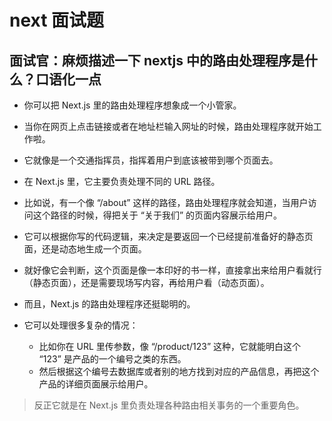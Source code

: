 # next 面试题

## 面试官：麻烦描述一下 nextjs 中的路由处理程序是什么？口语化一点

- 你可以把 Next.js 里的路由处理程序想象成一个小管家。
- 当你在网页上点击链接或者在地址栏输入网址的时候，路由处理程序就开始工作啦。
- 它就像是一个交通指挥员，指挥着用户到底该被带到哪个页面去。

- 在 Next.js 里，它主要负责处理不同的 URL 路径。
- 比如说，有一个像 “/about” 这样的路径，路由处理程序就会知道，当用户访问这个路径的时候，得把关于 “关于我们” 的页面内容展示给用户。

- 它可以根据你写的代码逻辑，来决定是要返回一个已经提前准备好的静态页面，还是动态地生成一个页面。
- 就好像它会判断，这个页面是像一本印好的书一样，直接拿出来给用户看就行（静态页面），还是需要现场写内容，再给用户看（动态页面）。

- 而且，Next.js 的路由处理程序还挺聪明的。
- 它可以处理很多复杂的情况：
  - 比如你在 URL 里传参数，像 “/product/123” 这种，它就能明白这个 “123” 是产品的一个编号之类的东西。
  - 然后根据这个编号去数据库或者别的地方找到对应的产品信息，再把这个产品的详细页面展示给用户。

> 反正它就是在 Next.js 里负责处理各种路由相关事务的一个重要角色。
